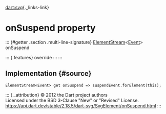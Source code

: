 [dart:svg](../../dart-svg/dart-svg-library){._links-link}

onSuspend property
==================

::: {#getter .section .multi-line-signature}
[ElementStream](../../dart-html/elementstream-class)\<[Event](../../dart-html/event-class)\>
onSuspend

::: {.features}
override
:::
:::

Implementation {#source}
--------------

``` {.language-dart data-language="dart"}
ElementStream<Event> get onSuspend => suspendEvent.forElement(this);
```

::: {._attribution}
© 2012 the Dart project authors\
Licensed under the BSD 3-Clause \"New\" or \"Revised\" License.\
<https://api.dart.dev/stable/2.18.5/dart-svg/SvgElement/onSuspend.html>
:::
